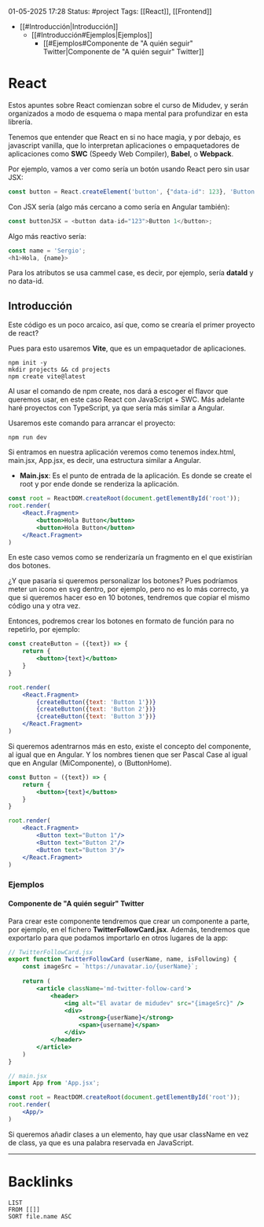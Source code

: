 01-05-2025 17:28
Status: #project
Tags: [[React]], [[Frontend]]

- [[#Introducción|Introducción]]
	- [[#Introducción#Ejemplos|Ejemplos]]
		- [[#Ejemplos#Componente de "A quién seguir" Twitter|Componente de "A quién seguir" Twitter]]

# React

Estos apuntes sobre React comienzan sobre el curso de Midudev, y serán organizados a modo de esquema o mapa mental para profundizar en esta librería.

Tenemos que entender que React en si no hace magia, y por debajo, es javascript vanilla, que lo interpretan aplicaciones o empaquetadores de aplicaciones como **SWC** (Speedy Web Compiler), **Babel**, o **Webpack**.

Por ejemplo, vamos a ver como sería un botón usando React pero sin usar JSX:

```javascript
const button = React.createElement('button', {"data-id": 123}, 'Button 1');
```

Con JSX sería (algo más cercano a como sería en Angular también):

```javascript
const buttonJSX = <button data-id="123">Button 1</button>;
```

Algo más reactivo sería:

```javascript
const name = 'Sergio';
<h1>Hola, {name}>
```

Para los atributos se usa cammel case, es decir, por ejemplo, sería **dataId** y no data-id.

## Introducción

Este código es un poco arcaico, así que, como se crearía el primer proyecto de react?

Pues para esto usaremos **Vite**, que es un empaquetador de aplicaciones.

```terminal
npm init -y
mkdir projects && cd projects
npm create vite@latest
```

Al usar el comando de npm create, nos dará a escoger el flavor que queremos usar, en este caso React con JavaScript + SWC. Más adelante haré proyectos con TypeScript, ya que sería más similar a Angular.

Usaremos este comando para arrancar el proyecto: 

```terminal
npm run dev
```

Si entramos en nuestra aplicación veremos como tenemos index.html, main.jsx, App.jsx, es decir, una estructura similar a Angular.

- **Main.jsx**: Es el punto de entrada de la aplicación. Es donde se create el root y por ende donde se renderiza la aplicación.

```jsx
const root = ReactDOM.createRoot(document.getElementById('root'));
root.render(
	<React.Fragment>
		<button>Hola Button</button>
		<button>Hola Button</button>
	</React.Fragment>
)
```

En este caso vemos como se renderizaría un fragmento en el que existirían dos botones.

¿Y que pasaría si queremos personalizar los botones? Pues podríamos meter un icono en svg dentro, por ejemplo, pero no es lo más correcto, ya que si queremos hacer eso en 10 botones, tendremos que copiar el mismo código una y otra vez.

Entonces, podremos crear los botones en formato de función para no repetirlo, por ejemplo:

```jsx
const createButton = ({text}) => {
	return {
		<button>{text}</button>
	} 
}

root.render(
	<React.Fragment>
		{createButton({text: 'Button 1'})}
		{createButton({text: 'Button 2'})}
		{createButton({text: 'Button 3'})}
	</React.Fragment>
)
```

Si queremos adentrarnos más en esto, existe el concepto del componente, al igual que en Angular. Y los nombres tienen que ser Pascal Case al igual que en Angular (MiComponente), o (ButtonHome).

```jsx
const Button = ({text}) => {
	return {
		<button>{text}</button>
	} 
}

root.render(
	<React.Fragment>
		<Button text="Button 1"/>
		<Button text="Button 2"/>
		<Button text="Button 3"/>
	</React.Fragment>
)
```

### Ejemplos

#### Componente de "A quién seguir" Twitter

Para crear este componente tendremos que crear un componente a parte, por ejemplo, en el fichero **TwitterFollowCard.jsx**. Además, tendremos que exportarlo para que podamos importarlo en otros lugares de la app:

```jsx
// TwitterFollowCard.jsx
export function TwitterFollowCard (userName, name, isFollowing) {
	const imageSrc = `https://unavatar.io/{userName}`;
	
	return (
		<article className='md-twitter-follow-card'>
			<header>
				<img alt="El avatar de midudev" src="{imageSrc}" />
				<div>
					<strong>{userName}</strong>
					<span>{username}</span>
				</div>
			</header>
		</article>
	)
}
```

```jsx
// main.jsx
import App from 'App.jsx';

const root = ReactDOM.createRoot(document.getElementById('root'));
root.render(
	<App/>
)
```

Si queremos añadir clases a un elemento, hay que usar className en vez de class, ya que es una palabra reservada en JavaScript.

---
# Backlinks

```dataview
LIST
FROM [[]]
SORT file.name ASC
```
